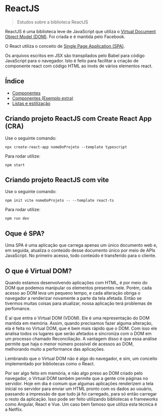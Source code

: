 # ReactJS

> Estudos sobre a biblioteca ReactJS

ReactJS é uma biblioteca leve de JavaScript que utiliza o 
[Virtual Document Object Model (DOM)](https://github.com/Dirack/Estudos/blob/master/react/README.md#o-que-%C3%A9-virtual-dom).
Foi criada e é mantida pelo Facebook.

O React utiliza o conceito de [Single Page Application (SPA)](https://github.com/Dirack/Estudos/tree/master/react#oque-%C3%A9-spa).

Os arquivos escritos em JSX são transpilados pelo Babel para código JavaScript para o navegador. Isto é
feito para facilitar a criação de componente react com código HTML ao invés de vários elementos react.

## Índice

* [Componentes](https://github.com/Dirack/Estudos/tree/master/react/quadrado#exemplo-react-components)
* [Componentes (Exemplo extra)](https://github.com/Dirack/Estudos/tree/master/react/quadrado2#exemplo-2-react-components)
* [Listas e estilização](https://github.com/Dirack/Estudos/tree/master/react/estilizacao#listas-e-estiliza%C3%A7%C3%A3o)

## Criando projeto ReactJS com Create React App (CRA)

Use o seguinte comando:

```
npx create-react-app nomeDoProjeto --template typescript
```

Para rodar utilize:

```
npm start
```

## Criando projeto ReactJS com vite

Use o seguinte comando:

```
npm init vite nomeDoProjeto -- --template react-ts
```

Para rodar utilize:

```
npm run dev
```

## Oque é SPA?

Uma SPA é uma aplicação que carrega apenas um único documento web e, em seguida, atualiza o conteúdo desse documento
único por meio de APIs JavaScript. No primeiro acesso, todo conteúdo é transferido para o cliente.

## O que é Virtual DOM?

Quando estamos desenvolvendo aplicações com HTML, é por meio do DOM que podemos manipular os elementos presentes nele. Porém, cada acesso ao DOM leva um pequeno tempo, e cada alteração obriga o navegador a renderizar novamente a parte da tela afetada. Então se tivermos muitas coisas para atualizar, nossa aplicação terá problemas de perfomance.

É aí que entra o Virtual DOM (VDOM). Ele é uma representação do DOM mantida em memória. Assim, quando precisamos fazer alguma alteração, ela é feita no Virtual DOM, que é bem mais rápido que o DOM. Com isso ele analisa todos os lugares que serão afetados e sincroniza com o DOM em um processo chamado Reconciliação. A vantagem disso é que essa análise permite que haja o menor número possível de acessos ao DOM, melhorando muito a performance das aplicações.

Lembrando que o Virtual DOM não é algo do navegador, e sim, um conceito implementado por bibliotecas como o React.

Por ser algo feito em memória, e não algo preso ao DOM criado pelo navegador, o Virtual DOM também permite que a gente crie páginas no servidor. Hoje em dia é comum que algumas aplicações renderizem a tela inicial no servidor para enviar um HTML pronto com os dados ao usuário, passando a impressão de que tudo já foi carregado, para só então carregar o resto da aplicação. Isso pode ser feito utilizando bibliotecas e frameworks como Angular, React e Vue. Um caso bem famoso que utiliza esta técnica é a Netflix.

